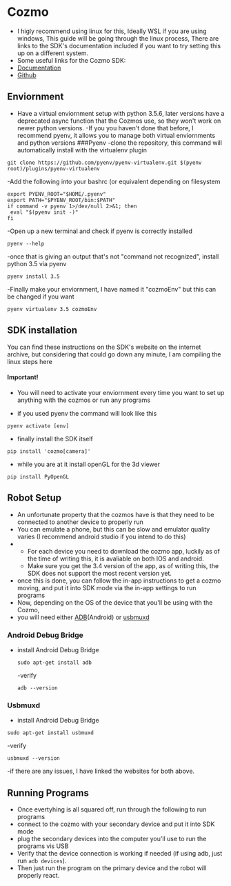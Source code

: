 #  Cozmo
- I higly recommend using linux for this, Ideally WSL if you are using windows, This guide will be going through the linux
 process, There are links to the SDK's documentation included if you want to try setting this up on a different system.
- Some useful links for the Cozmo SDK:
- [Documentation](https://web.archive.org/web/20220715081845/http://cozmosdk.anki.com/docs/)
- [Github](https://github.com/anki/cozmo-python-sdk)

## Enviornment
- Have a virtual enviornment setup with python 3.5.6, later versions have a deprecated async function
that the Cozmos use, so they won't work on newer python versions.
-If you you haven't done that before, I recommend pyenv, it allows you to manage both virtual enviornments and python versions
###Pyenv
-clone the repository, this command will automatically install with the virtualenv plugin
```
git clone https://github.com/pyenv/pyenv-virtualenv.git $(pyenv root)/plugins/pyenv-virtualenv
```
-Add the following into your bashrc (or equivalent depending on filesystem
```
export PYENV_ROOT="$HOME/.pyenv"
export PATH="$PYENV_ROOT/bin:$PATH"
if command -v pyenv 1>/dev/null 2>&1; then
 eval "$(pyenv init -)"
fi
```
-Open up a new terminal and check if pyenv is correctly installed
```
pyenv --help
```
-once that is giving an output that's not "command not recognized", install python 3.5 via pyenv
```
pyenv install 3.5
```
-Finally make your enviornment, I have named it "cozmoEnv" but this can be changed if you want
```
pyenv virtualenv 3.5 cozmoEnv
```


## SDK installation

You can find these instructions on the SDK's website on the internet archive, but considering that could 
go down any minute, I am compiling the linux steps here

#### Important!
- You will need to activate your enviornment every time you want to set up anything with the cozmos or run any programs

- if you used pyenv the command will look like this
```
pyenv activate [env]
```

- finally install the SDK itself
```
pip install 'cozmo[camera]'
```

- while you are at it install openGL for the 3d viewer
```
pip install PyOpenGL
```

## Robot Setup
-  An unfortunate property that the cozmos have is that they need to be connected to another device to properly run
-  You can emulate a phone, but this can be slow and emulator quality varies (I recommend android studio if you intend to do this)
-  - For each device you need to download the cozmo app, luckily as of the time of writing this, it is avaliable on both IOS and android.
   - Make sure you get the 3.4 version of the app, as of writing this, the SDK does not support the most recent version yet.
- once this is done, you can follow the in-app instructions to get a cozmo moving, and put it into SDK mode via the in-app settings to run programs
- Now, depending on the OS of the device that you'll be using with the Cozmo,
- you will need either [ADB](https://developer.android.com/tools/adb)(Android) or [usbmuxd](https://web.archive.org/web/20230324060005/https://github.com/libimobiledevice/usbmuxd)
### Android Debug Bridge
- install Android Debug Bridge
  ```
  sudo apt-get install adb
  ```
  -verify
  ```
  adb --version
  ```
  
### Usbmuxd 
- install Android Debug Bridge
```- The instructions for usbmuxd cover the setup needed there
sudo apt-get install usbmuxd
```
-verify
```
usbmuxd --version
```
-if there are any issues, I have linked the websites for both above.
## Running Programs 
- Once evertyhing is all squared off, run through the following to run programs
- connect to the cozmo with your secondary device and put it into SDK mode
- plug the secondary devices into the computer you'll use to run the programs vis USB
- Verify that the device connection is working if needed (if using adb, just run ``` adb devices ```).
- Then just run the program on the primary device and the robot will properly react. 






